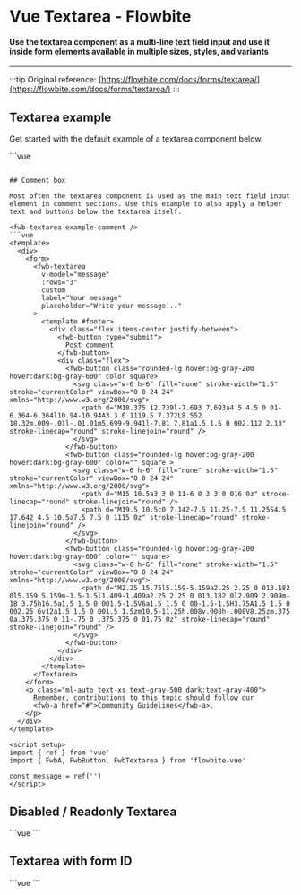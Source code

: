 <script setup>
import FwbTextareaExample from './textarea/examples/FwbTextareaExample.vue'
import FwbTextareaExampleComment from './textarea/examples/FwbTextareaExampleComment.vue'
import FwbTextareaExampleDisabled from './textarea/examples/FwbTextareaExampleDisabled.vue'
import FwbTextareaExampleFormId from './textarea/examples/FwbTextareaExampleFormId.vue'
</script>

# Vue Textarea - Flowbite

#### Use the textarea component as a multi-line text field input and use it inside form elements available in multiple sizes, styles, and variants

---

:::tip
Original reference: [https://flowbite.com/docs/forms/textarea/](https://flowbite.com/docs/forms/textarea/)
:::

## Textarea example

Get started with the default example of a textarea component below.

<fwb-textarea-example />
```vue
<template>
  <fwb-textarea
    v-model="message"
    :rows="4"
    label="Your message"
    placeholder="Write your message..."
  />
</template>

<script setup>
import { ref } from 'vue'
import { FwbTextarea } from 'flowbite-vue'

const message = ref('')
</script>
```

## Comment box

Most often the textarea component is used as the main text field input element in comment sections. Use this example to also apply a helper text and buttons below the textarea itself.

<fwb-textarea-example-comment />
```vue
<template>
  <div>
    <form>
      <fwb-textarea
        v-model="message"
        :rows="3"
        custom
        label="Your message"
        placeholder="Write your message..."
      >
        <template #footer>
          <div class="flex items-center justify-between">
            <fwb-button type="submit">
              Post comment
            </fwb-button>
            <div class="flex">
              <fwb-button class="rounded-lg hover:bg-gray-200 hover:dark:bg-gray-600" color square>
                <svg class="w-6 h-6" fill="none" stroke-width="1.5" stroke="currentColor" viewBox="0 0 24 24" xmlns="http://www.w3.org/2000/svg">
                  <path d="M18.375 12.739l-7.693 7.693a4.5 4.5 0 01-6.364-6.364l10.94-10.94A3 3 0 1119.5 7.372L8.552 18.32m.009-.01l-.01.01m5.699-9.941l-7.81 7.81a1.5 1.5 0 002.112 2.13" stroke-linecap="round" stroke-linejoin="round" />
                </svg>
              </fwb-button>
              <fwb-button class="rounded-lg hover:bg-gray-200 hover:dark:bg-gray-600" color="" square >
                <svg class="w-6 h-6" fill="none" stroke-width="1.5" stroke="currentColor" viewBox="0 0 24 24" xmlns="http://www.w3.org/2000/svg">
                  <path d="M15 10.5a3 3 0 11-6 0 3 3 0 016 0z" stroke-linecap="round" stroke-linejoin="round" />
                  <path d="M19.5 10.5c0 7.142-7.5 11.25-7.5 11.25S4.5 17.642 4.5 10.5a7.5 7.5 0 1115 0z" stroke-linecap="round" stroke-linejoin="round" />
                </svg>
              </fwb-button>
              <fwb-button class="rounded-lg hover:bg-gray-200 hover:dark:bg-gray-600" color="" square>
                <svg class="w-6 h-6" fill="none" stroke-width="1.5" stroke="currentColor" viewBox="0 0 24 24" xmlns="http://www.w3.org/2000/svg">
                  <path d="M2.25 15.75l5.159-5.159a2.25 2.25 0 013.182 0l5.159 5.159m-1.5-1.5l1.409-1.409a2.25 2.25 0 013.182 0l2.909 2.909m-18 3.75h16.5a1.5 1.5 0 001.5-1.5V6a1.5 1.5 0 00-1.5-1.5H3.75A1.5 1.5 0 002.25 6v12a1.5 1.5 0 001.5 1.5zm10.5-11.25h.008v.008h-.008V8.25zm.375 0a.375.375 0 11-.75 0 .375.375 0 01.75 0z" stroke-linecap="round" stroke-linejoin="round" />
                </svg>
              </fwb-button>
            </div>
          </div>
        </template>
      </Textarea>
    </form>
    <p class="ml-auto text-xs text-gray-500 dark:text-gray-400">
      Remember, contributions to this topic should follow our
      <fwb-a href="#">Community Guidelines</fwb-a>.
    </p>
  </div>
</template>

<script setup>
import { ref } from 'vue'
import { FwbA, FwbButton, FwbTextarea } from 'flowbite-vue'

const message = ref('')
</script>
```

## Disabled / Readonly Textarea

<fwb-textarea-example-disabled />
```vue
<template>
  <div>
    <fwb-textarea
      v-model="message"
      label="Your message"
      placeholder="Write your message..."
      max-length="20"
      min-length="10"
    />
    <fwb-textarea
      v-model="message"
      label="Your message"
      placeholder="Write your message..."
      disabled
    />
    <fwb-textarea
      v-model="message"
      label="Your message"
      placeholder="Write your message..."
      readonly
    />
  </div>
</template>
```

## Textarea with form ID

<fwb-textarea-example-form-id />
```vue
<template>
  <div>
    <form id="my-form" @submit.prevent="handleSubmit">
      <!-- Inside the form -->
      <fwb-textarea
        v-model="message"
        label="Your message"
        placeholder="Write your message..."
      />
      <fwb-button type="submit">
        Submit
      </fwb-button>
    </form>

    <!-- Outside the form -->
    <fwb-textarea
      v-model="message"
      label="Your message"
      placeholder="Write your message..."
      form="my-form"
      required
    />
  </div>
</template>
```
